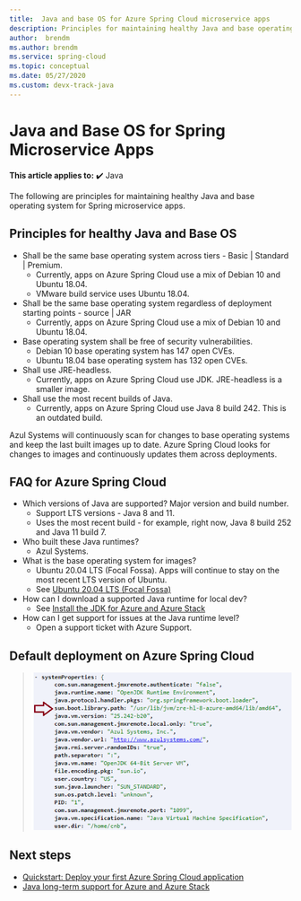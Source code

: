```yaml
---
title:  Java and base OS for Azure Spring Cloud microservice apps
description: Principles for maintaining healthy Java and base operating system for Azure Spring Cloud microservice apps
author:  brendm
ms.author: brendm
ms.service: spring-cloud
ms.topic: conceptual
ms.date: 05/27/2020
ms.custom: devx-track-java
---
```


# Java and Base OS for Spring Microservice Apps

**This article applies to:** ✔️ Java

The following are principles for maintaining healthy Java and base operating system for Spring microservice apps.
## Principles for healthy Java and Base OS
* Shall be the same base operating system across tiers - Basic | Standard | Premium.
    * Currently, apps on Azure Spring Cloud use a mix of Debian 10 and Ubuntu 18.04.
    * VMware build service uses Ubuntu 18.04.
* Shall be the same base operating system regardless of deployment starting points - source | JAR
    * Currently, apps on Azure Spring Cloud use a mix of Debian 10 and Ubuntu 18.04.
* Base operating system shall be free of security vulnerabilities.
    * Debian 10 base operating system has 147 open CVEs.
    * Ubuntu 18.04 base operating system has 132 open CVEs.
* Shall use JRE-headless.
    * Currently, apps on Azure Spring Cloud use JDK. JRE-headless is a smaller image.
* Shall use the most recent builds of Java.
    * Currently, apps on Azure Spring Cloud use Java 8 build 242. This is an outdated build.
 
Azul Systems will continuously scan for changes to base operating systems and keep the last built images up to date. Azure Spring Cloud looks for changes to images and continuously updates them across deployments.
 
## FAQ for Azure Spring Cloud

* Which versions of Java are supported? Major version and build number.
    * Support LTS versions - Java 8 and 11.
    * Uses the most recent build - for example, right now, Java 8 build 252 and Java 11 build 7.
* Who built these Java runtimes?
    * Azul Systems.
* What is the base operating system for images?
    * Ubuntu 20.04 LTS (Focal Fossa). Apps will continue to stay on the most recent LTS version of Ubuntu.
    * See [Ubuntu 20.04 LTS (Focal Fossa)](http://releases.ubuntu.com/focal/)
* How can I download a supported Java runtime for local dev? 
    * See [Install the JDK for Azure and Azure Stack](/azure/developer/java/fundamentals/java-jdk-install)
* How can I get support for issues at the Java runtime level?
    * Open a support ticket with Azure Support.
 
## Default deployment on Azure Spring Cloud

> ![Default deployment](media/spring-cloud-principles/spring-cloud-default-deployment.png)
 
## Next steps

* [Quickstart: Deploy your first Azure Spring Cloud application](./quickstart.md)
* [Java long-term support for Azure and Azure Stack](/azure/developer/java/fundamentals/java-support-on-azure)